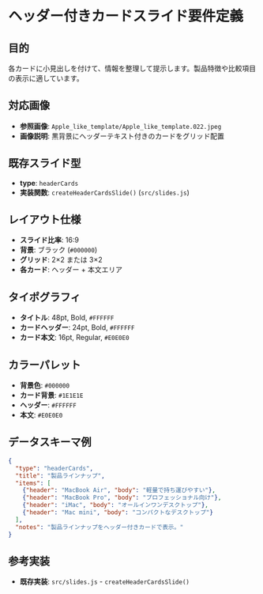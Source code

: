 # ヘッダー付きカードスライド要件定義

## 目的
各カードに小見出しを付けて、情報を整理して提示します。製品特徴や比較項目の表示に適しています。

## 対応画像
- **参照画像**: `Apple_like_template/Apple_like_template.022.jpeg`
- **画像説明**: 黒背景にヘッダーテキスト付きのカードをグリッド配置

## 既存スライド型
- **type**: `headerCards`
- **実装関数**: `createHeaderCardsSlide()` (`src/slides.js`)

## レイアウト仕様
- **スライド比率**: 16:9
- **背景**: ブラック (`#000000`)
- **グリッド**: 2×2 または 3×2
- **各カード**: ヘッダー + 本文エリア

## タイポグラフィ
- **タイトル**: 48pt, Bold, `#FFFFFF`
- **カードヘッダー**: 24pt, Bold, `#FFFFFF`
- **カード本文**: 16pt, Regular, `#E0E0E0`

## カラーパレット
- **背景色**: `#000000`
- **カード背景**: `#1E1E1E`
- **ヘッダー**: `#FFFFFF`
- **本文**: `#E0E0E0`

## データスキーマ例
```json
{
  "type": "headerCards",
  "title": "製品ラインナップ",
  "items": [
    {"header": "MacBook Air", "body": "軽量で持ち運びやすい"},
    {"header": "MacBook Pro", "body": "プロフェッショナル向け"},
    {"header": "iMac", "body": "オールインワンデスクトップ"},
    {"header": "Mac mini", "body": "コンパクトなデスクトップ"}
  ],
  "notes": "製品ラインナップをヘッダー付きカードで表示。"
}
```

## 参考実装
- **既存実装**: `src/slides.js` - `createHeaderCardsSlide()`

